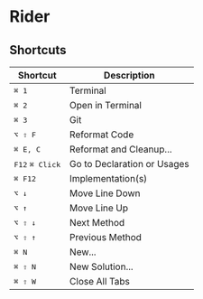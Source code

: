 # Rider

## Shortcuts

| Shortcut                          | Description                 |
| --------------------------------- | --------------------------- |
| <kbd>⌘ 1 </kbd>                   | Terminal                    |
| <kbd>⌘ 2 </kbd>                   | Open in Terminal            |
| <kbd>⌘ 3 </kbd>                   | Git                         |
| <kbd>⌥ ⇧ F </kbd>                 | Reformat Code               |
| <kbd>⌘ E, C </kbd>                | Reformat and Cleanup...     |
| <kbd>F12</kbd> <kbd>⌘ Click</kbd> | Go to Declaration or Usages |
| <kbd>⌘ F12</kbd>                  | Implementation(s)           |
| <kbd>⌥ ↓</kbd>                    | Move Line Down              |
| <kbd>⌥ ↑</kbd>                    | Move Line Up                |
| <kbd>⌥ ⇧ ↓</kbd>                  | Next Method                 |
| <kbd>⌥ ⇧ ↑</kbd>                  | Previous Method             |
| <kbd>⌘ N</kbd>                    | New...                      |
| <kbd>⌘ ⇧ N</kbd>                  | New Solution...             |
| <kbd>⌘ ⇧ W</kbd>                  | Close All Tabs              |
